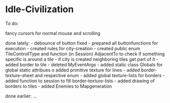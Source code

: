 # Idle-Civilization

To do:

fancy cursors for normal mouse and scrolling

done lately:
	- debounce of button fixed
	- prepared all buttonfunctions for execution
	- created rules for city-creation
	- created public enum TileControllType and function (in Session) AdjacentTo to check if something specific is around a tile
	- if city is created neighboring tiles get part of it
	- added border to tile
	- deleted MyEventArgs
	- added static class Globals for global static attribues
		o added primitive texture for lines
	- added border-texture-sheet and respective enum
	- added global texture-lists for borders
	- added function to session to fill border-texture-lists
	- added drawing of borders to tiles
	- added Enemies to Mapgeneration
	
done earlier:
	...

